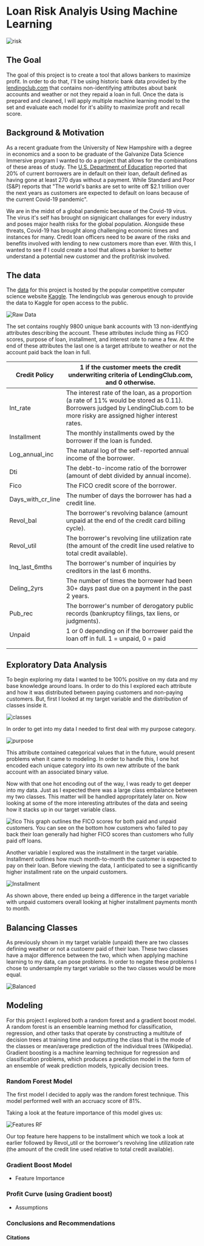 # Loan Risk Analyis Using Machine Learning


![risk](images/risk.jpg)



## The Goal
The goal of this project is to create a tool that allows bankers to maximize profit. In order to do that, I'll be using historic bank data provided by the [lendingclub.com](lendingclub.com) that contains non-identifying attributes about bank accounts and weather or not they repaid a loan in full. Once the data is prepared and cleaned, I will apply multiple machine learning model to the set and evaluate each model for it's ability to maximize profit and recall score. 


## Background & Motivation
As a recent graduate from the University of New Hampshire with a degree in economics and a soon to be graduate of the Galvanize Data Science Immersive program I wanted to do a project that allows for the combinations of these areas of study. The [U.S. Department of Education](https://www.ed.gov/) reported that 20% of current borrowers are in default on their loan, default defined as having gone at least 270 dyas without a payment. While Standard and Poor (S&P) reports that "The world's banks are set to write off $2.1 trillion over the next years as customers are expected to default on loans because of the current Covid-19 pandemic". 

We are in the midst of a global pandemic because of the Covid-19 virus. The virus it's self has brought on signigicant challanges for every industry and poses major health risks for the global population. Alongside these threats, Covid-19 has brought along challenging economic times and instances for many. Credit loan officers need to be aware of the risks and benefits involved with lending to new customers more than ever. With this, I wanted to see if I could create a tool that allows a banker to better understand a potential new customer and the profit/risk involved.  


## The data

The [data](https://www.kaggle.com/sarahvch/predicting-who-pays-back-loans) for this project is hosted by the popular competitive computer science website [Kaggle](https://www.kaggle.com/). The lendingclub was generous enough to provide the data to Kaggle for open access to the public. 

![Raw Data](images/raw_data.png)

The set contains roughly 9800 unique bank accounts with 13 non-identfying attributes describing the account. These attributes include thing as FICO scores, purpose of loan, installment, and interest rate to name a few. At the end of these attributes the last one is a target attribute to weather or not the account paid back the loan in full. 

| Credit Policy     | 1 if the customer meets the credit underwriting criteria of LendingClub.com, and 0 otherwise.                                                                                    |
|-------------------|----------------------------------------------------------------------------------------------------------------------------------------------------------------------------------|
| Int_rate          | The interest rate of the loan, as a proportion (a rate of 11% would be stored as 0.11). Borrowers judged by LendingClub.com to be more risky are assigned higher interest rates. |
| Installment       | The monthly installments owed by the borrower if the loan is funded.                                                                                                             |
| Log_annual_inc    | The natural log of the self-reported annual income of the borrower.                                                                                                              |
| Dti               | The debt-to-income ratio of the borrower (amount of debt divided by annual income).                                                                                              |
| Fico              | The FICO credit score of the borrower.                                                                                                                                           |
| Days_with_cr_line | The number of days the borrower has had a credit line.                                                                                                                           |
| Revol_bal         | The borrower's revolving balance (amount unpaid at the end of the credit card billing cycle).                                                                                    |
| Revol_util        | The borrower's revolving line utilization rate (the amount of the credit line used relative to total credit available).                                                          |
| Inq_last_6mths    | The borrower's number of inquiries by creditors in the last 6 months.                                                                                                            |
| Deling_2yrs       | The number of times the borrower had been 30+ days past due on a payment in the past 2 years.                                                                                    |
| Pub_rec           | The borrower's number of derogatory public records (bankruptcy filings, tax liens, or judgments).                                                                                |
| Unpaid            | 1 or 0 depending on if the borrower paid the loan off in full. 1 = unpaid, 0 = paid                                                                                              |
|                   |                                                                                                                                                                                  |
|                   |                                                                                                                                                                                  |





## Exploratory Data Analysis
To begin exploring my data I wanted to be 100% positive on my data and my base knowledge around loans. In order to do this I explored each attribute and how it was distributed between paying customers and non-paying customers. But, first I looked at my target variable and the distribution of classes inside it. 

![classes](images/class.png)

In order to get into my data I needed to first deal with my purpose category. 

![purpose](images/purpose.png)

This attribute contained categorical values that in the future, would present problems when it came to modeling. In order to handle this, I one hot encoded each unique category into its own new attribute of the bank account with an associated binary value. 

Now with that one hot encoding out of the way, I was ready to get deeper into my data. Just as I expected there was a large class embalance between my two classes. This matter will be handled appropritately later on. Now looking at some of the more interesting attributes of the data and seeing how it stacks up in our target variable class. 

![fico](images/fico.png)
This graph outlines the FICO scores for both paid and unpaid customers. You can see on the bottom how customers who failed to pay back their loan generally had higher FICO scores than customers who fully paid off loans. 

Another variable I explored was the installment in the target variable. Installment outlines how much month-to-month the customer is expected to pay on their loan. Before viewing the data, I anticipated to see a significantly higher installment rate on the unpaid customers. 

![Installment](images/installment.png)

As shown above, there ended up being a difference in the target variable with unpaid customers overall looking at higher installment payments month to month. 

## Balancing Classes
As previously shown in my target variable (unpaid) there are two classes defining weather or not a custoemr paid of their loan. These two classes have a major difference between the two, which when applying machine learning to my data, can pose problems. In order to negate these problems I chose to undersample my target variable so the two classes would be more equal. 

![Balanced](images/classes_balanced.png)

## Modeling
For this project I explored both a random forest and a gradient boost model. A random forest is an ensemble learning method for classification, regression, and other tasks that operate by constructing a multitute of decision trees at training time and outputting the class that is the mode of the classes or mean/average prediction of the individual trees (Wikipedia). Gradient boosting is a machine learning technique for regression and classification problems, which produces a prediction model in the form of an ensemble of weak prediction models, typically decision trees.

### Random Forest Model

The first model I decided to apply was the random forest technique. This model performed well with an accruacy score of 81%.

Taking a look at the feature importance of this model gives us:

![Features RF](images/importance_final_rf.png)

Our top feature here happens to be installment which we took a look at earlier followed by Revol_util or the borrower's revolving line utilization rate (the amount of the credit line used relative to total credit available).


### Gradient Boost Model

* Feature Importance



### Profit Curve (using Gradient boost)

* Assumptions



### Conclusions and Recommendations



#### Citations

